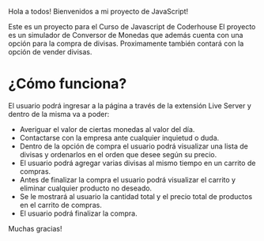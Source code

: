 Hola a todos! Bienvenidos a mi proyecto de JavaScript!

Este es un proyecto para el Curso de Javascript de Coderhouse
El proyecto es un simulador de Conversor de Monedas que además cuenta con una opción para la compra de divisas. Proximamente también contará con la opción de vender divisas.

# ¿Cómo funciona?
El usuario podrá ingresar a la página a través de la extensión Live Server y dentro de la misma va a poder:
- Averiguar el valor de ciertas monedas al valor del día.
- Contactarse con la empresa ante cualquier inquietud o duda.
- Dentro de la opción de compra el usuario podrá visualizar una lista de divisas y ordenarlos en el orden que desee según su precio.
- El usuario podrá agregar varias divisas al mismo tiempo en un carrito de compras.
- Antes de finalizar la compra el usuario podrá visualizar el carrito y eliminar cualquier producto no deseado.
- Se le mostrará al usuario la cantidad total y el precio total de productos en el carrito de compras.
- El usuario podrá finalizar la compra.

Muchas gracias!
